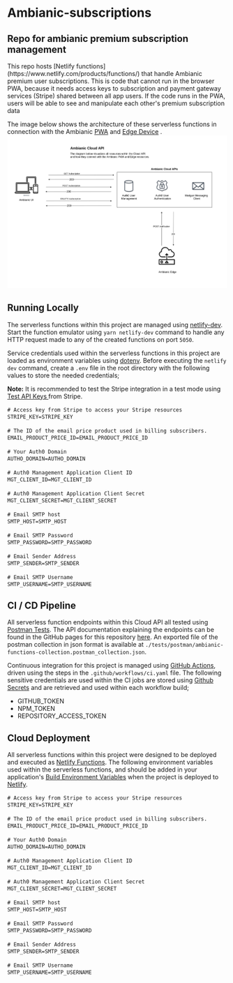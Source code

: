 # Ambianic-subscriptions

## Repo for ambianic premium subscription management

<p> This repo hosts [Netlify functions](https://www.netlify.com/products/functions/) that handle Ambianic premium user subscriptions. This is code that cannot run in the browser PWA, because it needs access keys to subscription and payment gateway services (Stripe) shared between all app users. If the code runs in the PWA, users will be able to see and manipulate each other's premium subscription data </p>

The image below shows the architecture of these serverless functions in connection with the Ambianic [PWA](https://github.com/ambianic/ambianic-ui/) and [Edge Device](https://github.com/ambianic/ambianic-edge) .
![serverless-functions-architecture](./assets/cloud-api.png)

## Running Locally

The serverless functions within this project are managed using [netlify-dev](https://www.netlify.com/products/dev/).
Start the function emulator using `yarn netlify-dev` command to handle any HTTP request made to any of the created functions on port `5050`.

Service credentials used within the serverless functions in this project are loaded as environment variables using [dotenv](https://www.npmjs.com/package/dotenv).
Before executing the `netlify dev` command, create a `.env` file in the root directory with the following values to store the needed credentials;

**Note:** It is recommended to test the Stripe integration in a test mode using [Test API Keys ](https://stripe.com/docs/keys#test-live-modes) from Stripe.

```
# Access key from Stripe to access your Stripe resources
STRIPE_KEY=STRIPE_KEY

# The ID of the email price product used in billing subscribers.
EMAIL_PRODUCT_PRICE_ID=EMAIL_PRODUCT_PRICE_ID
 
# Your Auth0 Domain
AUTHO_DOMAIN=AUTHO_DOMAIN

# Auth0 Management Application Client ID
MGT_CLIENT_ID=MGT_CLIENT_ID

# Auth0 Management Application Client Secret
MGT_CLIENT_SECRET=MGT_CLIENT_SECRET

# Email SMTP host
SMTP_HOST=SMTP_HOST

# Email SMTP Password
SMTP_PASSWORD=SMTP_PASSWORD

# Email Sender Address
SMTP_SENDER=SMTP_SENDER

# Email SMTP Username
SMTP_USERNAME=SMTP_USERNAME
```

## CI / CD Pipeline

All serverless function endpoints within this Cloud API all tested using [Postman Tests](https://www.postman.com/automated-testing/). The API documentation explaining the endpoints can be found in the GitHub pages for this repository [here](https://ambianic.github.io/ambianic-subscriptions.github.io/). An exported file of the postman collection in json format is available at `./tests/postman/ambianic-functions-collection.postman_collection.json`.

Continuous integration for this project is managed using [GitHub Actions](https://github.com/features/actions), driven using the steps in the `.github/workflows/ci.yaml` file.
The following sensitive credentials are used within the CI jobs are stored using [Github Secrets](https://docs.github.com/en/actions/reference/encrypted-secrets) and are retrieved and used within each workflow build;

- GITHUB_TOKEN
- NPM_TOKEN
- REPOSITORY_ACCESS_TOKEN

## Cloud Deployment
All serverless functions within this project were designed to be deployed and executed as [Netlify Functions](https://www.netlify.com/products/functions/).
The following environment variables used within the serverless functions, and should be added in your application's [Build Environment Variables](https://docs.netlify.com/configure-builds/environment-variables/) when the project is deployed to [Netlify](https://www.netlify.com).

```
# Access key from Stripe to access your Stripe resources
STRIPE_KEY=STRIPE_KEY

# The ID of the email price product used in billing subscribers.
EMAIL_PRODUCT_PRICE_ID=EMAIL_PRODUCT_PRICE_ID

# Your Auth0 Domain
AUTHO_DOMAIN=AUTHO_DOMAIN

# Auth0 Management Application Client ID
MGT_CLIENT_ID=MGT_CLIENT_ID

# Auth0 Management Application Client Secret
MGT_CLIENT_SECRET=MGT_CLIENT_SECRET

# Email SMTP host
SMTP_HOST=SMTP_HOST

# Email SMTP Password
SMTP_PASSWORD=SMTP_PASSWORD

# Email Sender Address
SMTP_SENDER=SMTP_SENDER

# Email SMTP Username
SMTP_USERNAME=SMTP_USERNAME
```